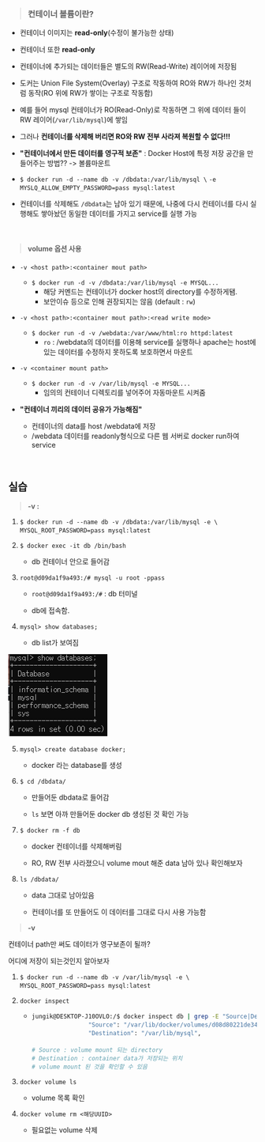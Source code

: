> ### 컨테이너 볼륨이란?

* 컨테이너 이미지는 **read-only**(수정이 불가능한 상태)
* 컨테이너 또한 __read-only__
* 컨테이너에 추가되는 데이터들은 별도의 RW(Read-Write) 레이어에 저장됨

* 도커는 Union File System(Overlay) 구조로 작동하여 RO와 RW가 하나인 것처럼 동작(RO 위에 RW가 쌓이는 구조로 작동함)
* 예를 들어 mysql 컨테이너가 RO(Read-Only)로 작동하면 그 위에 데이터 들이 RW 레이어(`/var/lib/mysql`)에 쌓임
* 그러나 __컨테이너를 삭제해 버리면 RO와 RW 전부 사라져 복원할 수 없다!!!__
* __"컨테이너에서 만든 데이터를 영구적 보존"__ : Docker Host에 특정 저장 공간을 만들어주는 방법?? -> 볼륨마운트
* `$ docker run -d --name db -v /dbdata:/var/lib/mysql \`
  `-e MYSLQ_ALLOW_EMPTY_PASSWORD=pass mysql:latest`
* 컨테이너를 삭제해도 `/dbdata`는 남아 있기 때문에, 나중에 다시 컨테이너를 다시 실행해도 쌓아놨던 동일한 데이터를 가지고 service를 실행 가능

<br>

> #### volume 옵션 사용

* `-v <host path>:<container mout path>`
  * `$ docker run -d -v /dbdata:/var/lib/mysql -e MYSQL...`
      * 해당 커멘드는 컨테이너가 docker host의 directory를 수정하게됌.
      * 보안이슈 등으로 인해 권장되지는 않음 (default : `rw`)

* `-v <host path>:<container mout path>:<read write mode>`
  * `$ docker run -d -v /webdata:/var/www/html:ro httpd:latest`
    *  `ro` : /webdata의 데이터를 이용해 service를 실행하나
       apache는 host에 있는 데이터를 수정하지 못하도록 보호하면서 마운트

* `-v <container mount path>`
  * `$ docker run -d -v /var/lib/mysql -e MYSQL...`
    * 임의의 컨테이너 디렉토리를 넣어주어 자동마운트 시켜줌


* __"컨테이너 끼리의 데이터 공유가 가능해짐"__
  * 컨테이너의 data를 host /webdata에 저장
  * /webdata 데이터를 readonly형식으로 다른 웹 서버로 docker run하여 service

<br/>

## 실습

> __-v <host path>:<container mout path>__

1.  `$ docker run -d --name db -v /dbdata:/var/lib/mysql -e \ MYSQL_ROOT_PASSWORD=pass mysql:latest`

2. `$ docker exec -it db /bin/bash` 
   * db 컨테이너 안으로 들어감

3. `root@d09da1f9a493:/# mysql -u root -ppass`

   * `root@d09da1f9a493:/#`  : db 터미널

   * db에 접속함.

4. `mysql> show databases;`

   * db list가 보여짐

![show_database](./img/show_database.png)

5. `mysql> create database docker;`

   * docker 라는 database를 생성

6. `$ cd /dbdata/`

   * 만들어둔 dbdata로 들어감

   * `ls` 보면 아까 만들어둔 docker db 생성된 것 확인 가능

7. `$ docker rm -f db`

   * docker 컨테이너를 삭제해버림

   * RO, RW 전부 사라졌으니 volume mout 해준 data 남아 있나 확인해보자

8. `ls /dbdata/`

   * data 그대로 남아있음

   * 컨테이너를 또 만들어도 이 데이터를 그대로 다시 사용 가능함

> __-v <container mount path>__

컨테이너 path만 써도 데이터가 영구보존이 될까?

어디에 저장이 되는것인지 알아보자

1. `$ docker run -d --name db -v /var/lib/mysql -e \ MYSQL_ROOT_PASSWORD=pass mysql:latest`

2. `docker inspect`

   * ```bash
     jungik@DESKTOP-J10OVLO:/$ docker inspect db | grep -E "Source|Destination"*
                     "Source": "/var/lib/docker/volumes/d08d80221de3456e25ec13a762b55098a8ebf8f41fbdbf697b217c9c349faa84/_data",
                     "Destination": "/var/lib/mysql",
                     
     # Source : volume mount 되는 directory
     # Destination : container data가 저장되는 위치
     # volume mount 된 것을 확인할 수 있음
     ```

   

3. `docker volume ls`

   * volume 목록 확인

4. `docker volume rm <해당UUID>`

   * 필요없는 volume 삭제
